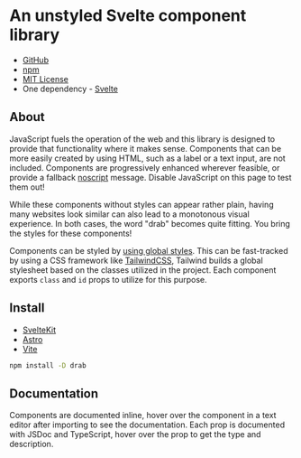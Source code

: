 # An unstyled Svelte component library

- [GitHub](https://github.com/rossrobino/drab)
- [npm](https://www.npmjs.com/package/drab)
- [MIT License](https://github.com/rossrobino/drab/blob/main/LICENSE.md)
- One dependency - [Svelte](https://svelte.dev)

## About

JavaScript fuels the operation of the web and this library is designed to provide that functionality where it makes sense. Components that can be more easily created by using HTML, such as a label or a text input, are not included. Components are progressively enhanced wherever feasible, or provide a fallback [noscript](https://developer.mozilla.org/en-US/docs/Web/HTML/Element/noscript) message. Disable JavaScript on this page to test them out!

While these components without styles can appear rather plain, having many websites look similar can also lead to a monotonous visual experience. In both cases, the word "drab" becomes quite fitting. You bring the styles for these components!

Components can be styled by [using global styles](https://joyofcode.xyz/global-styles-in-sveltekit). This can be fast-tracked by using a CSS framework like [TailwindCSS](https://tailwindcss.com/), Tailwind builds a global stylesheet based on the classes utilized in the project. Each component exports `class` and `id` props to utilize for this purpose.

## Install

- [SvelteKit](https://kit.svelte.dev)
- [Astro](https://docs.astro.build/en/tutorial/1-setup/2/)
- [Vite](https://vitejs.dev/guide/)

```bash
npm install -D drab
```

## Documentation

Components are documented inline, hover over the component in a text editor after importing to see the documentation. Each prop is documented with JSDoc and TypeScript, hover over the prop to get the type and description.
